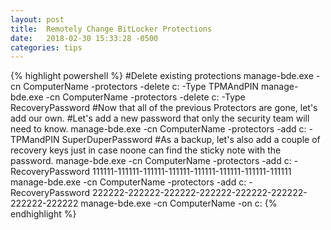 ```yaml
---
layout: post
title:  Remotely Change BitLocker Protections
date:   2018-02-30 15:33:28 -0500
categories: tips
---
```


{% highlight powershell %}
#Delete existing protections
manage-bde.exe -cn ComputerName -protectors -delete c: -Type TPMAndPIN
manage-bde.exe -cn ComputerName -protectors -delete c: -Type RecoveryPassword
#Now that all of the previous Protectors are gone, let's add our own.
#Let's add a new password that only the security team will need to know.
manage-bde.exe -cn ComputerName -protectors -add c: -TPMandPIN SuperDuperPassword
#As a backup, let's also add a couple of recovery keys just in case noone can find the sticky note with the password.
manage-bde.exe -cn ComputerName -protectors -add c: -RecoveryPassword 111111-111111-111111-111111-111111-111111-111111-111111 
manage-bde.exe -cn ComputerName -protectors -add c: -RecoveryPassword 222222-222222-222222-222222-222222-222222-222222-222222 
manage-bde.exe -cn ComputerName -on c:
{% endhighlight %}